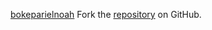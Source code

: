 [bokeparielnoah](https://bokeparielnoah.pages.dev)
Fork the [repository](https://github.com/ceriguna) on GitHub.